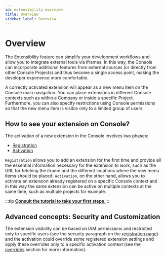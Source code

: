 ```yaml
---
id: extensibility-overview
title: Overview
sidebar_label: Overview
---
```

# Overview

The Extensibility feature can simplify your development workflows and allow you to integrate external tools via iframes. In this way, the Console can incorporate additional features from external sources (or directly from other Console Projects) and thus become a single access point, making the developer experience more comfortable.

A correctly activated extension will appear as a new menu item on the Console main navigation. You can place extensions in different Console contexts such as within a Company or inside a specific Project. Furthermore, you can also specify restrictions using Console permissions so that the new menu item is visible only to a limited group of users.

## How to see your extension on Console?

The activation of a new extension in the Console involves two phases:

- [Registration](/console/console-extensibility/registration.md)
- [Activation](/console/console-extensibility/activation.md)

`Registration` allows you to add an extension for the first time and provide all the essential information necessary for the extension to work, such as the URL for fetching the iframe and the different locations where the new menu items should be placed.
`Activation`, on the other hand, allows you to activate an extension already registered on a specific Console context and in this way the same extension can be active on multiple contexts at the same time, such as multiple projects for example.

:::tip
**[Consult the tutorial to take your first steps.](/console/tutorials/create-extension.md)**
:::

## Advanced concepts: Security and Customization

The extension visibility can be based on IAM permissions and restricted only to specific users (see the security paragraph on the [registration page](/console/console-extensibility/registration.md#how-to-restrict-the-extension-usage)) and the activation could override some registered extension settings and apply these overrides only to a specific activation context (see the [overrides](/console/console-extensibility/activation.md#overrides) section for more information).   